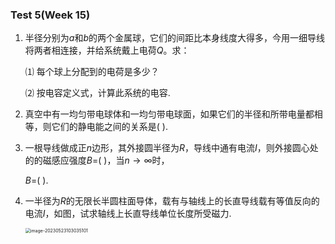 ### Test 5(Week 15)

1. 半径分别为$a$和$b$的两个金属球，它们的间距比本身线度大得多，今用一细导线将两者相连接，并给系统戴上电荷$Q$。求：

   ⑴ 每个球上分配到的电荷是多少？ 

   ⑵ 按电容定义式，计算此系统的电容.









2. 真空中有一均匀带电球体和一均匀带电球面，如果它们的半径和所带电量都相等，则它们的静电能之间的关系是(		).









3. 一根导线做成正$n$边形，其外接圆半径为$R$，导线中通有电流$I$，则外接圆心处的的磁感应强度$B=$(			)，当$n \to \infty$时，

   $B=$(			).









4. 一半径为$R$的无限长半圆柱面导体，载有与轴线上的长直导线载有等值反向的电流$I$，如图，试求轴线上长直导线单位长度所受磁力.

    <img src="C:\Users\92470\AppData\Roaming\Typora\typora-user-images\image-20230523103035101.png" alt="image-20230523103035101" style="zoom: 50%;" />